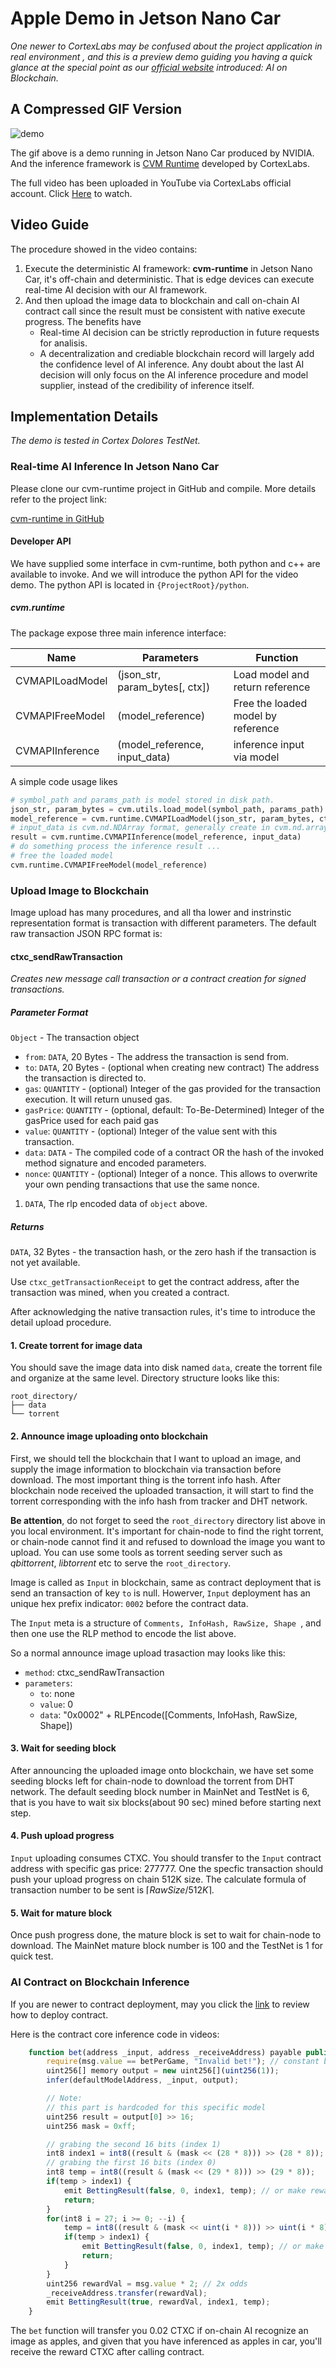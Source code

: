 # Apple Demo in Jetson Nano Car

*One newer to CortexLabs may be confused about the project application in real environment , and this is a preview demo guiding you having a quick glance at the special point as our [official website](www.cortexlabs.ai) introduced: AI on Blockchain.*

## A Compressed GIF Version

![demo](cvm/demo/demo.gif)



The gif above is a demo running in Jetson Nano Car produced by NVIDIA. And the inference framework is [CVM Runtime](https://github.com/CortexFoundation/cvm-runtime) developed by CortexLabs.

The full video has been uploaded in YouTube via CortexLabs official account. Click [Here](https://youtu.be/88c-446s9JE) to watch.

## Video Guide

The procedure showed in the video contains:

1. Execute the deterministic AI framework: **cvm-runtime** in Jetson Nano Car, it's off-chain and deterministic. That is  edge devices can execute real-time AI decision with our AI framework.
2. And then upload the image data to blockchain and call on-chain AI contract call since the result must be consistent with native execute progress. The benefits have
   - Real-time AI decision can be strictly reproduction in future requests for analisis.
   - A decentralization and crediable blockchain record will largely add the confidence level of AI inference. Any doubt about the last AI decision will only focus on the AI inference procedure and model supplier, instead of the credibility of inference itself.

## Implementation Details

*The demo is tested in Cortex Dolores TestNet.*

### Real-time AI Inference In Jetson Nano Car

Please clone our cvm-runtime project in GitHub and compile. More details refer to the project link:

[cvm-runtime in GitHub](https://github.com/CortexFoundation/cvm-runtime)

#### Developer API

We have supplied some interface in cvm-runtime, both python and c++ are available to invoke. And we will introduce the python API for the video demo. The python API is located in `{ProjectRoot}/python`.

##### cvm.runtime

The package expose three main inference interface: 

| Name            | Parameters                     | Function                           |
| --------------- | ------------------------------ | ---------------------------------- |
| CVMAPILoadModel | (json_str, param_bytes[, ctx]) | Load model and return reference    |
| CVMAPIFreeModel | (model_reference)              | Free the loaded model by reference |
| CVMAPIInference | (model_reference, input_data)  | inference input via model          |

A simple code usage likes

```python
# symbol_path and params_path is model stored in disk path.
json_str, param_bytes = cvm.utils.load_model(symbol_path, params_path)
model_reference = cvm.runtime.CVMAPILoadModel(json_str, param_bytes, ctx=cvm.gpu())
# input_data is cvm.nd.NDArray format, generally create in cvm.nd.array(numpy_data)
result = cvm.runtime.CVMAPIInference(model_reference, input_data)
# do something process the inference result ...
# free the loaded model
cvm.runtime.CVMAPIFreeModel(model_reference)
```

### Upload Image to Blockchain

Image upload has many procedures, and all tha lower and instrinstic representation format is transaction with different parameters. The default raw transaction JSON RPC format is:

#### ctxc_sendRawTransaction

*Creates new message call transaction or a contract creation for signed transactions.*

##### Parameter Format

`Object` - The transaction object

- `from`: `DATA`, 20 Bytes - The address the transaction is send from.
- `to`: `DATA`, 20 Bytes - (optional when creating new contract) The address the transaction is directed to.
- `gas`: `QUANTITY` - (optional) Integer of the gas provided for the transaction execution. It will return unused gas.
- `gasPrice`: `QUANTITY` - (optional, default: To-Be-Determined) Integer of the gasPrice used for each paid gas
- `value`: `QUANTITY` - (optional) Integer of the value sent with this transaction.
- `data`: `DATA` - The compiled code of a contract OR the hash of the invoked method signature and encoded parameters.
- `nonce`: `QUANTITY` - (optional) Integer of a nonce. This allows to overwrite your own pending transactions that use the same nonce.

1. `DATA`, The rlp encoded data of `object` above. 

##### Returns

`DATA`, 32 Bytes - the transaction hash, or the zero hash if the transaction is not yet available.

Use `ctxc_getTransactionReceipt` to get the contract address, after the transaction was mined, when you created a contract.

After acknowledging the native transaction rules, it's time to introduce the detail upload procedure.

#### 1. Create torrent for image data

You should save the image data into disk named `data`, create the torrent file and organize at the same level. Directory structure looks like this:

```
root_directory/
├── data
└── torrent
```

#### 2. Announce image uploading onto blockchain

First, we should tell the blockchain that I want to upload an image, and supply the image information to blockchain via transaction before download. The most important thing is the torrent info hash. After blockchain node received the uploaded transaction, it will start to find the torrent corresponding with the info hash from tracker and DHT network. 

**Be attention**, do not forget to seed the `root_directory` directory list above in you local environment. It's important for chain-node to find the right torrent, or chain-node cannot find it and refused to download the image you want to upload. You can use some tools as torrent seeding server such as *qbittorrent*, *libtorrent* etc to serve the `root_directory`.

Image is called as `Input` in blockchain, same as contract deployment that is send an transaction of key `to` is null. Howerver, `Input` deployment has an unique hex prefix indicator: `0002` before the contract data.

The `Input` meta is a structure of `Comments, InfoHash, RawSize, Shape `, and then one use the RLP method to encode the list above. 

So a normal announce image upload trasaction may looks like this:

- `method`: ctxc_sendRawTransaction
- `parameters`: 
  - `to`: none
  - `value`: 0
  - `data`: "0x0002" + RLPEncode([Comments, InfoHash, RawSize, Shape])

#### 3. Wait for seeding block

After announcing the uploaded image onto blockchain, we have set some seeding blocks left for chain-node to download the torrent from DHT network. The default seeding block number in MainNet and TestNet is 6, that is you have to wait six blocks(about 90 sec) mined before starting next step.

#### 4. Push upload progress

`Input` uploading consumes CTXC. You should transfer to the `Input` contract address with specific gas price: 277777. One the specfic transaction should push your upload progress on chain 512K size. The calculate formula of transaction number to be sent is $\lceil RawSize / 512K \rceil$.

#### 5. Wait for mature block

Once push progress done, the mature block is set to wait for chain-node to download. The MainNet mature block number is 100 and the TestNet is 1 for quick test. 

### AI Contract on Blockchain Inference

If you are newer to contract deployment, may you click the [link](ai-contracts.md) to review how to deploy contract.

Here is the contract core inference code in videos: 

```javascript
    function bet(address _input, address _receiveAddress) payable public {
        require(msg.value == betPerGame, "Invalid bet!"); // constant betting amount
        uint256[] memory output = new uint256[](uint256(1));
        infer(defaultModelAddress, _input, output);

        // Note:
        // this part is hardcoded for this specific model
        uint256 result = output[0] >> 16;
        uint256 mask = 0xff;

        // grabing the second 16 bits (index 1)
        int8 index1 = int8((result & (mask << (28 * 8))) >> (28 * 8));
        // grabing the first 16 bits (index 0)
        int8 temp = int8((result & (mask << (29 * 8))) >> (29 * 8));
        if(temp > index1) {
            emit BettingResult(false, 0, index1, temp); // or make reward negative
            return;
        }
        for(int8 i = 27; i >= 0; --i) {
            temp = int8((result & (mask << uint(i * 8))) >> uint(i * 8));
            if(temp > index1) {
                emit BettingResult(false, 0, index1, temp); // or make reward negative
                return;
            }
        }
        uint256 rewardVal = msg.value * 2; // 2x odds
        _receiveAddress.transfer(rewardVal);
        emit BettingResult(true, rewardVal, index1, temp);
    }
```

The `bet` function will transfer you 0.02 CTXC if on-chain AI recognize an image as apples, and given that you have inferenced as apples in car, you'll receive the reward CTXC after calling contract.